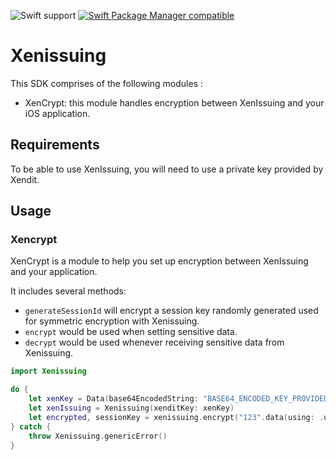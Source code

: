 ![Swift support](https://img.shields.io/badge/Swift-5.3%20%7C%205.4%20%7C%205.5%20%7C%205.6-brightgreen.svg?style=flat&colorA=28a745&&colorB=4E4E4E)
[![Swift Package Manager compatible](https://img.shields.io/badge/Swift_Package_Manager-compatible-brightgreen.svg?style=flat&colorA=28a745&&colorB=4E4E4E)](https://github.com/apple/swift-package-manager)
# Xenissuing 

This SDK comprises of the following modules :
- XenCrypt: this module handles encryption between XenIssuing and your iOS application.
## Requirements

To be able to use XenIssuing, you will need to use a private key provided by Xendit.

## Usage


### Xencrypt

XenCrypt is a module to help you set up encryption between XenIssuing and your application.

It includes several methods:
- `generateSessionId` will encrypt a session key randomly generated used for symmetric encryption with Xenissuing.
- `encrypt` would be used when setting sensitive data.
- `decrypt` would be used whenever receiving sensitive data from Xenissuing.

```swift
import Xenissuing

do {
    let xenKey = Data(base64EncodedString: "BASE64_ENCODED_KEY_PROVIDED_BY_XENDIT")
    let xenIssuing = Xenissuing(xenditKey: xenKey)
    let encrypted, sessionKey = xenissuing.encrypt("123".data(using: .utf8))
} catch {
    throw Xenissuing.genericError()
}

```
